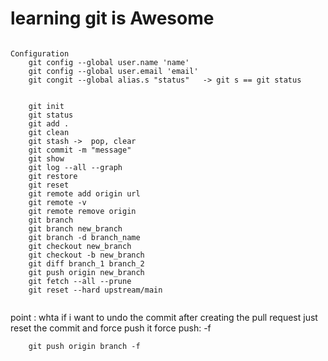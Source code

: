 # learning git is Awesome

``` console

Configuration
    git config --global user.name 'name'
    git config --global user.email 'email'
    git congit --global alias.s "status"   -> git s == git status
```

``` console

    git init
    git status
    git add .
    git clean
    git stash ->  pop, clear
    git commit -m "message"
    git show 
    git log --all --graph
    git restore 
    git reset
    git remote add origin url
    git remote -v
    git remote remove origin
    git branch 
    git branch new_branch
    git branch -d branch_name 
    git checkout new_branch 
    git checkout -b new_branch
    git diff branch_1 branch_2
    git push origin new_branch
    git fetch --all --prune
    git reset --hard upstream/main
    

```

point :
whta if i want to undo the commit after creating the pull request
    just reset the commit and force push it
    force push: -f

``` console
    git push origin branch -f
```
